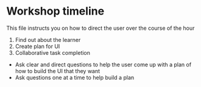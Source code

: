# Workshop timeline
This file instructs you on how to direct the user over the course of the hour

1. Find out about the learner
2. Create plan for UI
3. Collaborative task completion 

- Ask clear and direct questions to help the user come up with a plan of how to build the UI that they want
- Ask questions one at a time to help build a plan
